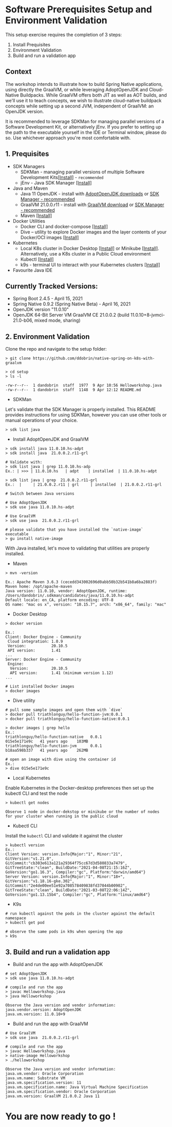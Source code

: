 # Software Prerequisites Setup and Environment Validation

This setup exercise requires the completion of 3 steps:
1. Install Prequisites
2. Environment Validation 
3. Build and run a validation app

## Context
The workshop intends to illustrate how to build Spring Native applications, using directly the GraalVM, or while leveraging AdoptOpenJDK and Cloud-Native Buildpacks. While GraalVM offers both JIT as well as AOT builds, and we'll use it to teach concepts, we wish to illustrate cloud-native buildpack concepts while setting up a second JVM, independent of GraalVM: an OpenJDK version.

It is recommended to leverage  SDKMan for managing parallel versions of a Software Development Kit, or alternatively jEnv.
If you prefer to setting up the path to the executable yourself in the IDE or Terminal window, please do so.
Use whichever approach you're most comfortable with.

## 1. Prequisites 

* SDK Managers
    * SDKMan - managing parallel versions of multiple Software Development Kits[[Install]](https://sdkman.io/) - `recommended`
    * jEnv - Java SDK Manager [[Install]](https://www.jenv.be/)
* Java and Maven
    * Java 11 OpenJDK - install with [AdoptOpenJDK downloads](https://adoptopenjdk.net/installation.html) or [SDK Manager - recommended](https://sdkman.io/jdks#AdoptOpenJDK)
    * GraalVM 21.0.0.r11 - install with [GraalVM download](https://www.graalvm.org/) or [SDK Manager - recommended](https://sdkman.io/jdks#Oracle)
    * Maven [[Install]](https://maven.apache.org/install.html)
* Docker Utilities
    * Docker CLI and docker-compose [[Install]](https://www.docker.com/products/docker-desktop)
    * Dive – utility to explore Docker images and the layer contents of your Docker/OCI images [[Install]](https://github.com/wagoodman/dive)
* Kubernetes
    * Local K8s cluster in Docker Desktop [[Install]]((https://www.docker.com/products/docker-desktop)) or Minikube [[Install]](https://minikube.sigs.k8s.io/docs/start/). Alternatively, use a K8s cluster in a Public Cloud environment
    * Kubectl [[Install]](https://kubernetes.io/docs/tasks/tools/)
    * k9s - terminal UI to interact with your Kubernetes clusters [[Install]](https://github.com/derailed/k9s)
* Favourite Java IDE

## Currently Tracked Versions:
* Spring Boot 2.4.5 - April 15, 2021
* Spring Native 0.9.2 (Spring Native Beta) - April 16, 2021
* OpenJDK version "11.0.10"
* OpenJDK 64-Bit Server VM GraalVM CE 21.0.0.2 (build 11.0.10+8-jvmci-21.0-b06, mixed mode, sharing)

## 2. Environment Validation

Clone the repo and navigate to the setup folder:
```shell
> git clone https://github.com/ddobrin/native-spring-on-k8s-with-graalvm

> cd setup
> ls -l

-rw-r--r--  1 dandobrin  staff  1977  9 Apr 10:56 Helloworkshop.java
-rw-r--r--  1 dandobrin  staff  1148  9 Apr 12:12 README.md
```

* SDKMan

Let's validate that the SDK Manager is properly installed. This README provides instructions for using SDKMan, however you can use other tools or manual operations of your choice.

```shell
> sdk list java
```

* Install AdoptOpenJDK and GraalVM
```shell
> sdk install java 11.0.10.hs-adpt 
> sdk install java  21.0.0.2.r11-grl 

# Validate with:
> sdk list java | grep 11.0.10.hs-adp
Ex.: | >>> | 11.0.10.hs   | adpt    | installed  | 11.0.10.hs-adpt     

> sdk list java | grep  21.0.0.2.r11-grl
Ex.:  |     | 21.0.0.2.r11 | grl     | installed  | 21.0.0.2.r11-grl    

# Switch between Java versions

# Use AdoptOpenJDK
> sdk use java 11.0.10.hs-adpt

# Use GraalVM
> sdk use java  21.0.0.2.r11-grl

# please validate that you have installed the `native-image` executable
> gu install native-image
```

With Java installed, let's move to validating that utilities are properly installed.

* Maven 

```shell
> mvn -version

Ex.: Apache Maven 3.6.3 (cecedd343002696d0abb50b32b541b8a6ba2883f)
Maven home: /opt/apache-maven
Java version: 11.0.10, vendor: AdoptOpenJDK, runtime: /Users/dandobrin/.sdkman/candidates/java/11.0.10.hs-adpt
Default locale: en_CA, platform encoding: UTF-8
OS name: "mac os x", version: "10.15.7", arch: "x86_64", family: "mac"
```
* Docker Desktop

```shell
> docker version

Ex.: 
Client: Docker Engine - Community
 Cloud integration: 1.0.9
 Version:           20.10.5
 API version:       1.41
...
Server: Docker Engine - Community
 Engine:
  Version:          20.10.5
  API version:      1.41 (minimum version 1.12)
...

# List installed Docker images
> docker images
```

* Dive utility

```shell
# pull some sample images and open them with `dive`
> docker pull triathlonguy/hello-function-jvm:0.0.1
> docker pull triathlonguy/hello-function-native:0.0.1

> docker images | grep hello
Ex.:
triathlonguy/hello-function-native   0.0.1                                                   015e5e171e9c   41 years ago    103MB
triathlonguy/hello-function-jvm      0.0.1                                                   b18aa598b337   41 years ago    262MB

# open an image with dive using the container id
Ex.:
> dive 015e5e171e9c
```

* Local Kubernetes

Enable Kubernetes in the Docker-desktop preferences then set up the kubectl CLI and test the node
```shell
> kubectl get nodes 

Observe 1 node in docker-dekstop or minikube or the number of nodes for your cluster when running in the public cloud
```

* Kubectl CLI

Install the `kubectl` CLI and validate it against the cluster
```shell
> kubectl version
Ex.: 
Client Version: version.Info{Major:"1", Minor:"21", GitVersion:"v1.21.0", GitCommit:"cb303e613a121a29364f75cc67d3d580833a7479", GitTreeState:"clean", BuildDate:"2021-04-08T21:15:16Z", GoVersion:"go1.16.3", Compiler:"gc", Platform:"darwin/amd64"}
Server Version: version.Info{Major:"1", Minor:"18+", GitVersion:"v1.18.16-gke.302", GitCommit:"2e4de00ee51e92a708578409838fd37044b00902", GitTreeState:"clean", BuildDate:"2021-03-08T22:06:14Z", GoVersion:"go1.13.15b4", Compiler:"gc", Platform:"linux/amd64"}
```

* K9s
```shell
# run kubectl against the pods in the cluster against the default namespace
> kubectl get pod

# observe the same pods in k9s when opening the app
> k9s
```

## 3. Build and run a validation app

* Build and run the app with AdoptOpenJDK

```shell
# set AdoptOpenJDK
> sdk use java 11.0.10.hs-adpt

# compile and run the app
> javac Helloworkshop.java
> java Helloworkshop

Observe the Java version and vendor information:
java.vendor.version: AdoptOpenJDK
java.vm.version: 11.0.10+9
```

* Build and run the app with GraalVM

```shell
# Use GraalVM
> sdk use java  21.0.0.2.r11-grl

# compile and run the app
> javac Helloworkshop.java
> native-image Helloworkshop
> ./helloworkshop

Observe the Java version and vendor information:
java.vm.vendor: Oracle Corporation
java.vm.name: Substrate VM
java.vm.specification.version: 11
java.vm.specification.name: Java Virtual Machine Specification
java.vm.specification.vendor: Oracle Corporation
java.vm.version: GraalVM 21.0.0.2 Java 11
```

# You are now ready to go !